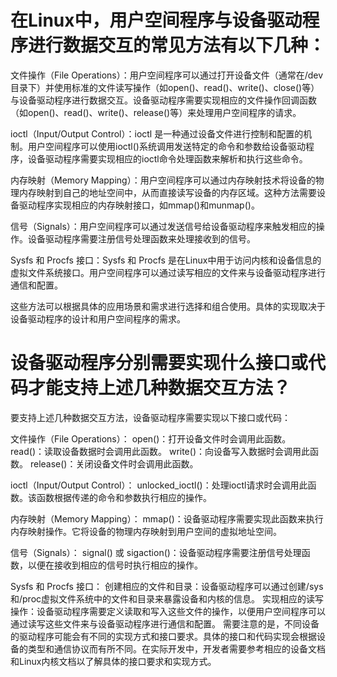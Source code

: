 # 在Linux中，用户空间程序与设备驱动程序进行数据交互的常见方法有以下几种：

文件操作（File Operations）：用户空间程序可以通过打开设备文件（通常在/dev目录下）并使用标准的文件读写操作（如open()、read()、write()、close()等）与设备驱动程序进行数据交互。设备驱动程序需要实现相应的文件操作回调函数（如open()、read()、write()、release()等）来处理用户空间程序的请求。

ioctl（Input/Output Control）：ioctl 是一种通过设备文件进行控制和配置的机制。用户空间程序可以使用ioctl()系统调用发送特定的命令和参数给设备驱动程序，设备驱动程序需要实现相应的ioctl命令处理函数来解析和执行这些命令。

内存映射（Memory Mapping）：用户空间程序可以通过内存映射技术将设备的物理内存映射到自己的地址空间中，从而直接读写设备的内存区域。这种方法需要设备驱动程序实现相应的内存映射接口，如mmap()和munmap()。

信号（Signals）：用户空间程序可以通过发送信号给设备驱动程序来触发相应的操作。设备驱动程序需要注册信号处理函数来处理接收到的信号。

Sysfs 和 Procfs 接口：Sysfs 和 Procfs 是在Linux中用于访问内核和设备信息的虚拟文件系统接口。用户空间程序可以通过读写相应的文件来与设备驱动程序进行通信和配置。

这些方法可以根据具体的应用场景和需求进行选择和组合使用。具体的实现取决于设备驱动程序的设计和用户空间程序的需求。

# 设备驱动程序分别需要实现什么接口或代码才能支持上述几种数据交互方法？
要支持上述几种数据交互方法，设备驱动程序需要实现以下接口或代码：

文件操作（File Operations）：
open()：打开设备文件时会调用此函数。
read()：读取设备数据时会调用此函数。
write()：向设备写入数据时会调用此函数。
release()：关闭设备文件时会调用此函数。

ioctl（Input/Output Control）：
unlocked_ioctl()：处理ioctl请求时会调用此函数。该函数根据传递的命令和参数执行相应的操作。

内存映射（Memory Mapping）：
mmap()：设备驱动程序需要实现此函数来执行内存映射操作。它将设备的物理内存映射到用户空间的虚拟地址空间。

信号（Signals）：
signal() 或 sigaction()：设备驱动程序需要注册信号处理函数，以便在接收到相应的信号时执行相应的操作。

Sysfs 和 Procfs 接口：
创建相应的文件和目录：设备驱动程序可以通过创建/sys和/proc虚拟文件系统中的文件和目录来暴露设备和内核的信息。
实现相应的读写操作：设备驱动程序需要定义读取和写入这些文件的操作，以便用户空间程序可以通过读写这些文件来与设备驱动程序进行通信和配置。
需要注意的是，不同设备的驱动程序可能会有不同的实现方式和接口要求。具体的接口和代码实现会根据设备的类型和通信协议而有所不同。在实际开发中，开发者需要参考相应的设备文档和Linux内核文档以了解具体的接口要求和实现方式。